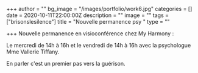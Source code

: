 +++
author = ""
bg_image = "/images/portfolio/work6.jpg"
categories = []
date = 2020-10-11T22:00:00Z
description = ""
image = ""
tags = ["brisonslesilence"]
title = "Nouvelle permanence psy "
type = ""

+++
Nouvelle permanence en visioconférence chez My Harmony :

Le mercredi de 14h à 16h et le vendredi de 14h à 16h avec la psychologue Mme Vallerie Tiffany.

En parler c'est un premier pas vers la guérison.